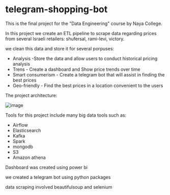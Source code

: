# telegram-shopping-bot

This is the final project for the "Data Engineering" course by Naya College.

In this project we create an ETL pipeline to scrape data regarding prices from several Israeli retailers: shufersal, rami-levi, victory.

we clean this data and store it for several porpuses:

* Analysis -Store the data and allow users to conduct historical pricing analysis
* Trens - Create a dashboard and Show price trends over time
* Smart consumerism - Create a telegram bot that will assist in finding the best prices
* Geo-friendly - Find the best prices in a location convenient  to the users

The project architecture:

![image](https://user-images.githubusercontent.com/42510219/221525395-5b867a0f-96c0-46a7-afa6-c4ccacc3eeb1.png)


Tools for this project include many big data tools such as:

* Airflow
* Elasticsearch 
* Kafka
* Spark
* mongodb
* S3
* Amazon athena

Dashboard was created using power bi

we created a telegram bot using python packages

data scraping involved beautifulsoup and selenium
